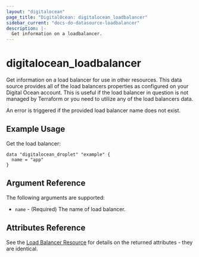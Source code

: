 ```yaml
---
layout: "digitalocean"
page_title: "DigitalOcean: digitalocean_loadbalancer"
sidebar_current: "docs-do-datasource-loadbalancer"
description: |-
  Get information on a loadbalancer.
---
```


# digitalocean_loadbalancer

Get information on a load balancer for use in other resources. This data source provides all of
the load balancers properties as configured on your Digital Ocean account.
This is useful if the load balancer in question is not managed by Terraform or you need to utilize
any of the load balancers data.

An error is triggered if the provided load balancer name does not exist.

## Example Usage

Get the load balancer:

```hcl
data "digitalocean_droplet" "example" {
  name = "app"
}
```

## Argument Reference

The following arguments are supported:

* `name` - (Required) The name of load balancer.

## Attributes Reference

See the [Load Balancer Resource](/docs/providers/do/r/loadbalancer.html) for details on the
returned attributes - they are identical.